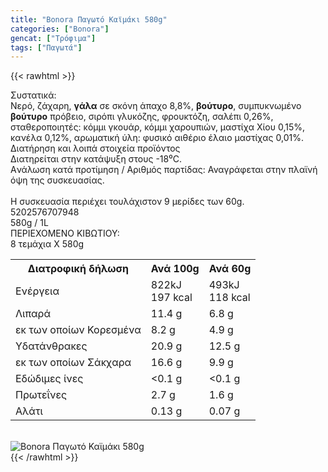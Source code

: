 ```yaml
---
title: "Bonora Παγωτό Καϊμάκι 580g"
categories: ["Bonora"]
gencat: ["Τρόφιμα"]
tags: ["Παγωτά"]
---
```

{{< rawhtml >}}

<div class="sload94"><div class="product"><div id="sistatika">Συστατικά:</div><div class="alltext">Νερό, ζάχαρη, <b>γάλα</b> σε σκόνη άπαχο 8,8%, <b>βούτυρο</b>, συμπυκνωμένο <b>βούτυρο</b> πρόβειο, σιρόπι γλυκόζης, φρουκτόζη, σαλέπι 0,26%, σταθεροποιητές: κόμμι γκουάρ, κόμμι χαρουπιών, μαστίχα Χίου 0,15%, κανέλα 0,12%, αρωματική ύλη: φυσικό αιθέριο έλαιο μαστίχας 0,01%.</div><div id="loipa">Διατήρηση και λοιπά στοιχεία προϊόντος</div><div class="alltext">Διατηρείται στην κατάψυξη στους -18⁰C.<br>Aνάλωση κατά προτίμηση / Aριθμός παρτίδας: Αναγράφεται στην πλαϊνή όψη της συσκευασίας.<br><br>H συσκευασία περιέχει τουλάχιστον 9 μερίδες των 60g.</div><div id="barcode"><div id="barimage1"></div><span id="bartext">5202576707948</span></div><div id="varos"><div id="varosimage1"></div><span id="varostext">580g / 1L</span></div><div id="kivotio">ΠΕΡΙΕΧΟΜΕΝΟ ΚΙΒΩΤΙΟΥ:<br>8 τεμάχια Χ 580g</div><div class="tabout"><table id="diatable"><tbody><tr><th>Διατροφική δήλωση</th><th>Ανά 100g</th><th>Ανά 60g</th></tr><tr><td class="texr2">Ενέργεια</td><td class="texr">822kJ<br>197 kcal</td><td class="texr">493kJ<br>118 kcal</td></tr><tr><td class="texr2">Λιπαρά</td><td class="texr">11.4 g</td><td class="texr">6.8 g</td></tr><tr><td class="gray">εκ των οποίων Κορεσµένα</td><td class="gray2">8.2 g</td><td class="gray2">4.9 g</td></tr><tr><td class="texr2">Yδατάνθρακες</td><td class="texr">20.9 g</td><td class="texr">12.5 g</td></tr><tr><td class="gray">εκ των οποίων Σάκχαρα</td><td class="gray2">16.6 g</td><td class="gray2">9.9 g</td></tr><tr><td class="texr2">Eδώδιμες ίνες</td><td class="texr">&lt;0.1 g</td><td class="texr">&lt;0.1 g</td></tr><tr><td class="texr2">Πρωτεΐνες</td><td class="texr">2.7 g</td><td class="texr">1.6 g</td></tr><tr><td class="texr2">Αλάτι</td><td class="texr">0.13 g</td><td class="texr">0.07 g</td></tr></tbody></table></div><br><div class="pimg"><img alt="Bonora Παγωτό Καϊμάκι 580g" title="Bonora Παγωτό Καϊμάκι 580g" src="/media/images/bonora-pagwto-kaimaki-580g.jpg"></div></div></div>
{{< /rawhtml >}}


